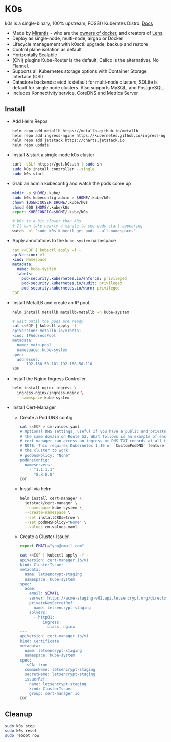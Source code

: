 # K0s

k0s is a single-binary, 100% upstream, FOSS() Kuberntes Distro. [Docs](https://docs.k0sproject.io/v1.24.3+k0s.0/)

  - Made by [Mirantis](https://www.mirantis.com/) - who are the [owners of docker](https://www.mirantis.com/company/press-center/company-news/mirantis-acquires-docker-enterprise/), and creators of [Lens](https://k8slens.dev/).
  - Deploy as single-node, multi-node, airgap or Docker
  - Lifecycle management with k0sctl: upgrade, backup and restore
  - Control plane isolation as default
  - Horizontally Scalable
  - (CNI) plugins Kube-Router is the default, Calico is the alternative). No Flannel.
  - Supports all Kubernetes storage options with Container Storage Interface (CSI)
  - Datastore backends: etcd is default for multi-node clusters, SQLite is default for single node clusters. Also supports MySQL, and PostgreSQL.
  - Includes Konnectivity service, CoreDNS and Metrics Server

## Install

* Add Helm Repos

  ```bash
  helm repo add metallb https://metallb.github.io/metallb
  helm repo add ingress-nginx https://kubernetes.github.io/ingress-nginx
  helm repo add jetstack https://charts.jetstack.io
  helm repo update
  ```

* Install & start a single-node k0s cluster

    ```bash
    curl -sSLf https://get.k0s.sh | sudo sh
    sudo k0s install controller --single
    sudo k0s start
    ```

* Grab an admin kubeconfig and watch the pods come up

    ```bash
    mkdir -p $HOME/.kube/
    sudo k0s kubeconfig admin > $HOME/.kube/k0s
    chown $USER:$USER $HOME/.kube/k0s
    chmod 600 $HOME/.kube/k0s
    export KUBECONFIG=$HOME/.kube/k0s
    ```

    ```bash
    # k0s is a bit slower than k3s. 
    # It can take nearly a minute to see pods start appearing
    watch -n1 'sudo k0s kubectl get pods --all-namespaces'
    ```

* Apply annotations to the `kube-system` namespace

    ```yaml
    cat <<EOF | kubectl apply -f -
    apiVersion: v1
    kind: Namespace
    metadata:
      name: kube-system
      labels:
        pod-security.kubernetes.io/enforce: privileged
        pod-security.kubernetes.io/audit: privileged
        pod-security.kubernetes.io/warn: privileged
    EOF
    ```

* Install MetalLB and create an IP pool.

  ```bash
  helm install metallb metallb/metallb -n kube-system

  # wait until the pods are ready
  cat <<EOF | kubectl apply -f -
  apiVersion: metallb.io/v1beta1
  kind: IPAddressPool
  metadata:
    name: main-pool
    namespace: kube-system
  spec:
    addresses:
      - 192.168.50.101-192.168.50.110
  EOF
  ```

* Install the Nginx-Ingress Controller

  ```bash
  helm install nginx-ingress \
    ingress-nginx/ingress-nginx \
    --namespace kube-system
  ```

* Install Cert-Manager

  * Create a Pod DNS config

    ```bash
    cat <<EOF > cm-values.yaml
    # Optional DNS settings, useful if you have a public and private DNS zone for
    # the same domain on Route 53. What follows is an example of ensuring
    # cert-manager can access an ingress or DNS TXT records at all times.
    # NOTE: This requires Kubernetes 1.10 or `CustomPodDNS` feature gate enabled for
    # the cluster to work.
    # podDnsPolicy: "None"
    podDnsConfig:
      nameservers:
        - "1.1.1.1"
        - "8.8.8.8"
    EOF
    ```

  * Install via helm

    ```bash
    helm install cert-manager \
      jetstack/cert-manager \
      --namespace kube-system \
      --create-namespace \
      --set installCRDs=true \
      --set podDNSPolicy="None" \
      --values cm-values.yaml
    ```

  * Create a Cluster-Issuer

    ```bash
    export EMAIL="you@email.com"

    cat <<EOF | kubectl apply -f -
    apiVersion: cert-manager.io/v1
    kind: ClusterIssuer
    metadata:
      name: letsencrypt-staging
      namespace: kube-system
    spec:
      acme:
        email: $EMAIL
        server: https://acme-staging-v02.api.letsencrypt.org/directory
        privateKeySecretRef:
          name: letsencrypt-staging
        solvers:
          - http01:
              ingress:
                class: nginx
    ---
    apiVersion: cert-manager.io/v1
    kind: Certificate
    metadata:
      name: letsencrypt-staging
      namespace: kube-system
    spec:
      isCA: true
      commonName: letsencrypt-staging
      secretName: letsencrypt-staging
      issuerRef:
        name: letsencrypt-staging
        kind: ClusterIssuer
        group: cert-manager.io
    EOF
    ```  

## Cleanup

  ```bash
  sudo k0s stop
  sudo k0s reset
  sudo reboot now
  ```